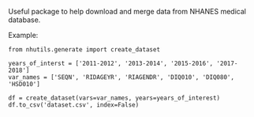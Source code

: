 Useful package to help download and merge data from NHANES medical database.

Example:

```
from nhutils.generate import create_dataset

years_of_interst = ['2011-2012', '2013-2014', '2015-2016', '2017-2018']
var_names = ['SEQN', 'RIDAGEYR', 'RIAGENDR', 'DIQ010', 'DIQ080', 'HSD010']

df = create_dataset(vars=var_names, years=years_of_interest)
df.to_csv('dataset.csv', index=False)
```